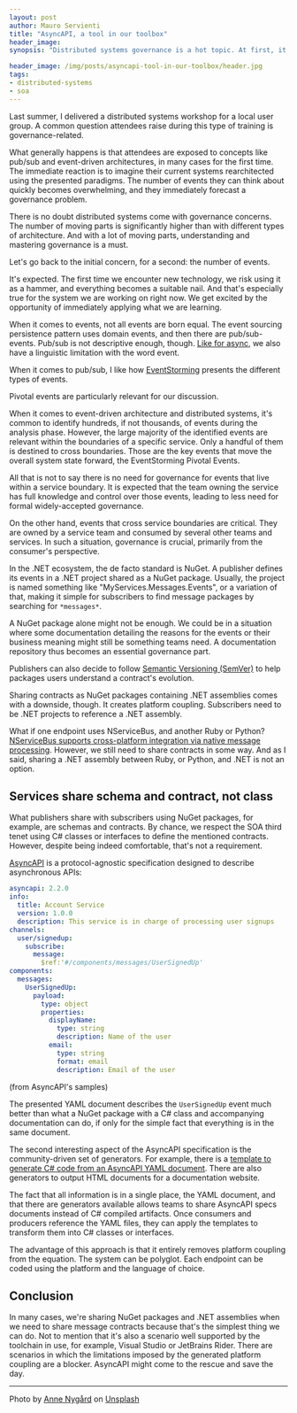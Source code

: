 ```yaml
---
layout: post
author: Mauro Servienti
title: "AsyncAPI, a tool in our toolbox"
header_image: 
synopsis: "Distributed systems governance is a hot topic. At first, it might feel overwhelming. It's important to understand what we need to govern and which tools can help."

header_image: /img/posts/asyncapi-tool-in-our-toolbox/header.jpg 
tags:
- distributed-systems
- soa
---
```


Last summer, I delivered a distributed systems workshop for a local user group. A common question attendees raise during this type of training is governance-related.

What generally happens is that attendees are exposed to concepts like pub/sub and event-driven architectures, in many cases for the first time. The immediate reaction is to imagine their current systems rearchitected using the presented paradigms. The number of events they can think about quickly becomes overwhelming, and they immediately forecast a governance problem.

There is no doubt distributed systems come with governance concerns. The number of moving parts is significantly higher than with different types of architecture. And with a lot of moving parts, understanding and mastering governance is a must.

Let's go back to the initial concern, for a second: the number of events. 

It's expected. The first time we encounter new technology, we risk using it as a hammer, and everything becomes a suitable nail. And that's especially true for the system we are working on right now. We get excited by the opportunity of immediately applying what we are learning.

When it comes to events, not all events are born equal. The event sourcing persistence pattern uses domain events, and then there are pub/sub-events. Pub/sub is not descriptive enough, though. [Like for async](https://milestone.topics.it/2021/09/15/linguistic-limitation.html), we also have a linguistic limitation with the word event.

When it comes to pub/sub, I like how [EventStorming](https://blog.avanscoperta.it/2014/02/12/introducing-event-storming/) presents the different types of events.

Pivotal events are particularly relevant for our discussion.

When it comes to event-driven architecture and distributed systems, it's common to identify hundreds, if not thousands, of events during the analysis phase. However, the large majority of the identified events are relevant within the boundaries of a specific service. Only a handful of them is destined to cross boundaries. Those are the key events that move the overall system state forward, the EventStorming Pivotal Events.

All that is not to say there is no need for governance for events that live within a service boundary. It is expected that the team owning the service has full knowledge and control over those events, leading to less need for formal widely-accepted governance.

On the other hand, events that cross service boundaries are critical. They are owned by a service team and consumed by several other teams and services. In such a situation, governance is crucial, primarily from the consumer's perspective.

In the .NET ecosystem, the de facto standard is NuGet. A publisher defines its events in a .NET project shared as a NuGet package. Usually, the project is named something like "MyServices.Messages.Events", or a variation of that, making it simple for subscribers to find message packages by searching for `*messages*`.


A NuGet package alone might not be enough. We could be in a situation where some documentation detailing the reasons for the events or their business meaning might still be something teams need. A documentation repository thus becomes an essential governance part.

Publishers can also decide to follow [Semantic Versioning (SemVer)](https://semver.org) to help packages users understand a contract's evolution.


Sharing contracts as NuGet packages containing .NET assemblies comes with a downside, though. It creates platform coupling. Subscribers need to be .NET projects to reference a .NET assembly.

What if one endpoint uses NServiceBus, and another Ruby or Python? [NServiceBus supports cross-platform integration via native message processing](https://particular.net/blog/cross-platform-integration-with-nservicebus-native-message-processing). However, we still need to share contracts in some way. And as I said, sharing a .NET assembly between Ruby, or Python, and .NET is not an option.

## Services share schema and contract, not class

What publishers share with subscribers using NuGet packages, for example, are schemas and contracts. By chance, we respect the SOA third tenet using C# classes or interfaces to define the mentioned contracts. However, despite being indeed comfortable, that's not a requirement.

[AsyncAPI](https://www.asyncapi.com) is a protocol-agnostic specification designed to describe asynchronous APIs:

```yaml
asyncapi: 2.2.0
info:
  title: Account Service
  version: 1.0.0
  description: This service is in charge of processing user signups
channels:
  user/signedup:
    subscribe:
      message:
        $ref:'#/components/messages/UserSignedUp'
components:
  messages:
    UserSignedUp:
      payload:
        type: object
        properties:
          displayName:
            type: string
            description: Name of the user
          email:
            type: string
            format: email
            description: Email of the user
```

(from AsyncAPI's samples)

The presented YAML document describes the `UserSignedUp` event much better than what a NuGet package with a C# class and accompanying documentation can do, if only for the simple fact that everything is in the same document.

The second interesting aspect of the AsyncAPI specification is the community-driven set of generators. For example, there is a [template to generate C# code from an AsyncAPI YAML document](https://github.com/jonaslagoni/asyncapi-quicktype-template). There are also generators to output HTML documents for a documentation website.

The fact that all information is in a single place, the YAML document, and that there are generators available allows teams to share AsyncAPI specs documents instead of C# compiled artifacts. Once consumers and producers reference the YAML files, they can apply the templates to transform them into C# classes or interfaces.


The advantage of this approach is that it entirely removes platform coupling from the equation. The system can be polyglot. Each endpoint can be coded using the platform and the language of choice.

## Conclusion

In many cases, we're sharing NuGet packages and .NET assemblies when we need to share message contracts because that's the simplest thing we can do. Not to mention that it's also a scenario well supported by the toolchain in use, for example, Visual Studio or JetBrains Rider. There are scenarios in which the limitations imposed by the generated platform coupling are a blocker. AsyncAPI might come to the rescue and save the day.


---

Photo by <a href="https://unsplash.com/@polarmermaid?utm_source=unsplash&utm_medium=referral&utm_content=creditCopyText">Anne Nygård</a> on <a href="https://unsplash.com/?utm_source=unsplash&utm_medium=referral&utm_content=creditCopyText">Unsplash</a>
